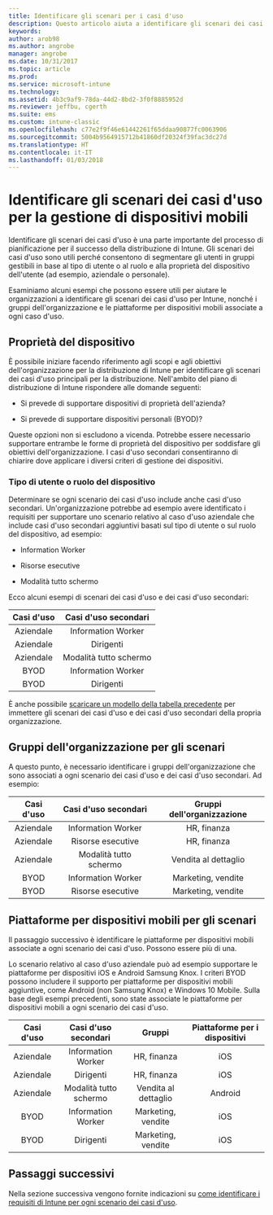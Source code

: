 ```yaml
---
title: Identificare gli scenari per i casi d'uso
description: Questo articolo aiuta a identificare gli scenari dei casi d'uso e dei casi d'uso secondari per un'implementazione di Microsoft Intune in configurazione solo cloud.
keywords: 
author: arob98
ms.author: angrobe
manager: angrobe
ms.date: 10/31/2017
ms.topic: article
ms.prod: 
ms.service: microsoft-intune
ms.technology: 
ms.assetid: 4b3c9af9-78da-44d2-8bd2-3f0f8885952d
ms.reviewer: jeffbu, cgerth
ms.suite: ems
ms.custom: intune-classic
ms.openlocfilehash: c77e2f9f46e61442261f65ddaa90877fc0063906
ms.sourcegitcommit: 5004b9564915712b41860df20324f39fac3dc27d
ms.translationtype: HT
ms.contentlocale: it-IT
ms.lasthandoff: 01/03/2018
---
```

# <a name="identify-mobile-device-management-use-case-scenarios"></a>Identificare gli scenari dei casi d'uso per la gestione di dispositivi mobili

Identificare gli scenari dei casi d'uso è una parte importante del processo di pianificazione per il successo della distribuzione di Intune. Gli scenari dei casi d'uso sono utili perché consentono di segmentare gli utenti in gruppi gestibili in base al tipo di utente o al ruolo e alla proprietà del dispositivo dell'utente (ad esempio, aziendale o personale).

Esaminiamo alcuni esempi che possono essere utili per aiutare le organizzazioni a identificare gli scenari dei casi d'uso per Intune, nonché i gruppi dell'organizzazione e le piattaforme per dispositivi mobili associate a ogni caso d'uso.

## <a name="device-ownership"></a>Proprietà del dispositivo
È possibile iniziare facendo riferimento agli scopi e agli obiettivi dell'organizzazione per la distribuzione di Intune per identificare gli scenari dei casi d'uso principali per la distribuzione. Nell'ambito del piano di distribuzione di Intune rispondere alle domande seguenti:

-   Si prevede di supportare dispositivi di proprietà dell'azienda?

-   Si prevede di supportare dispositivi personali (BYOD)?

Queste opzioni non si escludono a vicenda. Potrebbe essere necessario supportare entrambe le forme di proprietà del dispositivo per soddisfare gli obiettivi dell'organizzazione. I casi d'uso secondari consentiranno di chiarire dove applicare i diversi criteri di gestione dei dispositivi.

### <a name="user-type-or-device-role"></a>Tipo di utente o ruolo del dispositivo

Determinare se ogni scenario dei casi d'uso include anche casi d'uso secondari. Un'organizzazione potrebbe ad esempio avere identificato i requisiti per supportare uno scenario relativo al caso d'uso aziendale che include casi d'uso secondari aggiuntivi basati sul tipo di utente o sul ruolo del dispositivo, ad esempio:

-   Information Worker

-   Risorse esecutive

-   Modalità tutto schermo

Ecco alcuni esempi di scenari dei casi d'uso e dei casi d'uso secondari:

| **Casi d'uso** | **Casi d'uso secondari** |
|:---:|:---:|
| Aziendale | Information Worker |              
| Aziendale | Dirigenti |           
| Aziendale | Modalità tutto schermo |
| BYOD | Information Worker |           
| BYOD | Dirigenti |

È anche possibile [scaricare un modello della tabella precedente](https://gallery.technet.microsoft.com/Intune-deployment-planning-fae156c2?redir=0) per immettere gli scenari dei casi d'uso e dei casi d'uso secondari della propria organizzazione.

## <a name="organizational-groups-for-your-scenarios"></a>Gruppi dell'organizzazione per gli scenari

A questo punto, è necessario identificare i gruppi dell'organizzazione che sono associati a ogni scenario dei casi d'uso e dei casi d'uso secondari. Ad esempio:

| **Casi d'uso** | **Casi d'uso secondari** | **Gruppi dell'organizzazione** |
|:---:|:---:|:---:|
| Aziendale | Information Worker | HR, finanza |               
| Aziendale | Risorse esecutive | HR, finanza |            
| Aziendale | Modalità tutto schermo | Vendita al dettaglio |
| BYOD | Information Worker | Marketing, vendite |            
| BYOD | Risorse esecutive | Marketing, vendite |


## <a name="mobile-device-platforms-for-your-scenarios"></a>Piattaforme per dispositivi mobili per gli scenari

Il passaggio successivo è identificare le piattaforme per dispositivi mobili associate a ogni scenario dei casi d'uso. Possono essere più di una.

Lo scenario relativo al caso d'uso aziendale può ad esempio supportare le piattaforme per dispositivi iOS e Android Samsung Knox. I criteri BYOD possono includere il supporto per piattaforme per dispositivi mobili aggiuntive, come Android (non Samsung Knox) e Windows 10 Mobile. Sulla base degli esempi precedenti, sono state associate le piattaforme per dispositivi mobili a ogni scenario dei casi d'uso.

| **Casi d'uso** | **Casi d'uso secondari** | **Gruppi** | **Piattaforme per i dispositivi** |   
|:---:|:---:|:---:|:---:|
| Aziendale | Information Worker | HR, finanza | iOS |                                                           
| Aziendale | Dirigenti | HR, finanza | iOS |                                                           
| Aziendale | Modalità tutto schermo | Vendita al dettaglio | Android |
| BYOD | Information Worker | Marketing, vendite | iOS |                                                           
| BYOD | Dirigenti | Marketing, vendite | iOS |

## <a name="next-steps"></a>Passaggi successivi

Nella sezione successiva vengono fornite indicazioni su [come identificare i requisiti di Intune per ogni scenario dei casi d'uso](planning-guide-requirements.md).

